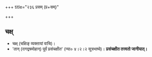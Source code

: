 +++
title="२३६ प्रसम् (प्र+सम्)"

+++

## चक्ष्
- चक्ष् (चक्षिङ् व्यक्तायां वाचि)।
- 'तान् (रागद्वषमोहान्) पूर्वं प्रसंचक्षीत' (न्या० ४।२।२ सूत्रभाष्ये)। **प्रसंचक्षीत तत्त्वतो जानीयात्।**

